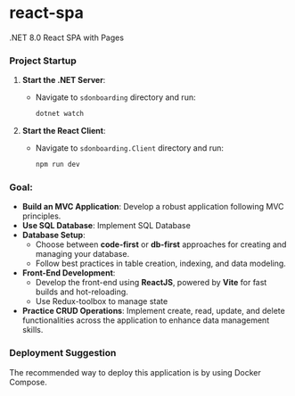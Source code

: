 # react-spa

.NET 8.0 React SPA with Pages 

### Project Startup
1. **Start the .NET Server**:
   - Navigate to `sdonboarding` directory and run:
     ```bash
     dotnet watch
     ```

2. **Start the React Client**:
   - Navigate to `sdonboarding.Client` directory and run:
     ```bash
     npm run dev
     ```

### Goal:
- **Build an MVC Application**: Develop a robust application following MVC principles.
- **Use SQL Database**: Implement SQL Database  
- **Database Setup**:
  - Choose between **code-first** or **db-first** approaches for creating and managing your database.
  - Follow best practices in table creation, indexing, and data modeling.
- **Front-End Development**:
  - Develop the front-end using **ReactJS**, powered by **Vite** for fast builds and hot-reloading.
  - Use Redux-toolbox to manage state
- **Practice CRUD Operations**: Implement create, read, update, and delete functionalities across the application to enhance data management skills.

### Deployment Suggestion
The recommended way to deploy this application is by using Docker Compose. 


